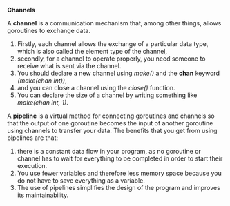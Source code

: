 **Channels**

A **channel** is a communication mechanism that, among other things, allows
goroutines to exchange data.

1. Firstly, each channel allows the exchange of a particular
data type, which is also called the element type of the channel,
2. secondly, for a channel to operate properly, you need someone to receive what is sent via the
channel.
3. You should declare a new channel using *make()* and the **chan** keyword
*(make(chan int))*,
4. and you can close a channel using the *close()* function.
5. You can declare the size of a channel by writing something like *make(chan int, 1)*.

A **pipeline** is a virtual method for connecting goroutines and channels so that the
output of one goroutine becomes the input of another goroutine using channels
to transfer your data. The benefits that you get from using pipelines are that:

1. there is a constant data flow in your program, as no goroutine or channel has to wait
for everything to be completed in order to start their execution.
2. You use fewer variables and therefore less memory space because you do not have to
save everything as a variable.
3. The use of pipelines simplifies the design of the program and improves its maintainability.